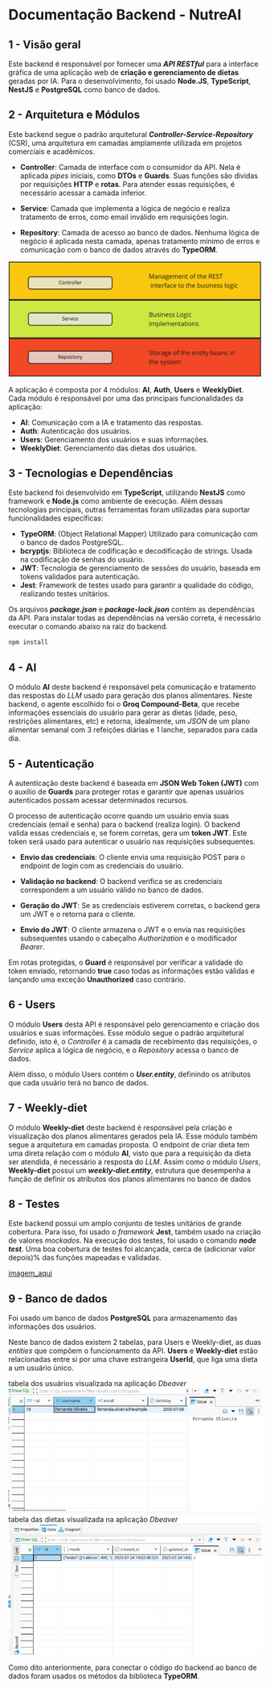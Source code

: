 # Documentação Backend - NutreAI

## 1 - Visão geral
Este backend é responsável por fornecer uma ***API RESTful*** para a interface gráfica de uma aplicação web de **criação e gerenciamento de dietas** geradas por IA. 
Para o desenvolvimento, foi usado **Node.JS**, **TypeScript**, **NestJS** e **PostgreSQL** como banco de dados.

## 2 - Arquitetura e Módulos
Este backend segue o padrão arquitetural ***Controller-Service-Repository*** (CSR), uma arquitetura em camadas amplamente utilizada em projetos comerciais e acadêmicos.

- **Controller**: Camada de interface com o consumidor da API. Nela é aplicada *pipes* iniciais, como **DTOs** e **Guards**. Suas funções são dividas por requisições **HTTP** e **rotas**. Para atender essas requisições, é necessário acessar a camada inferior.

- **Service**: Camada que implementa a lógica de negócio e realiza tratamento de erros, como email inválido em requisições login.

- **Repository**: Camada de acesso ao banco de dados. Nenhuma lógica de negócio é aplicada nesta camada, apenas tratamento mínimo de erros e comunicação com o banco de dados através do **TypeORM**.

![DiagramaCSR](csr-diag.png)

A aplicação é composta por 4 módulos: **AI**, **Auth**, **Users** e **WeeklyDiet**. Cada módulo é responsável por uma das principais funcionalidades da aplicação: 
- **AI**: Comunicação com a IA e tratamento das respostas.
- **Auth**: Autenticação dos usuários.
- **Users**: Gerenciamento dos usuários e suas informações.
- **WeeklyDiet**: Gerenciamento das dietas dos usuários.


## 3 - Tecnologias e Dependências
Este backend foi desenvolvido em **TypeScript**, utilizando **NestJS** como framework e **Node.js** como ambiente de execução. Além dessas tecnologias principais, outras ferramentas foram utilizadas para suportar funcionalidades específicas:

- **TypeORM**: (Object Relational Mapper) Utilizado para comunicação com o banco de dados PostgreSQL.
- **bcryptjs**: Biblioteca de codificação e decodificação de strings. Usada na codificação de senhas do usuário.
- **JWT**: Tecnologia de gerenciamento de sessões do usuário, baseada em tokens validados para autenticação.
- **Jest**: Framework de testes usado para garantir a qualidade do código, realizando testes unitários.

Os arquivos ***package.json*** e ***package-lock.json*** contém as dependências da API. Para instalar todas as dependências na versão correta, é necessário executar o comando abaixo na raiz do backend.
```bash
npm install
```

## 4 - AI
O módulo **AI** deste backend é responsável pela comunicação e tratamento das respostas do *LLM* usado para geração dos planos alimentares. Neste backend, o agente escolhido foi o **Groq Compound-Beta**, que recebe informações essenciais do usuário para gerar as dietas (idade, peso, restrições alimentares, etc) e retorna, idealmente, um *JSON* de um plano alimentar semanal com 3 refeições diárias e 1 lanche, separados para cada dia.

## 5 - Autenticação
A autenticação deste backend é baseada em **JSON Web Token (JWT)** com o auxílio de **Guards** para proteger rotas e garantir que apenas usuários autenticados possam acessar determinados recursos.

O processo de autenticação ocorre quando um usuário envia suas credenciais (email e senha) para o backend (realiza login). O backend valida essas credenciais e, se forem corretas, gera um **token JWT**. Este token será usado para autenticar o usuário nas requisições subsequentes.

- **Envio das credenciais**: O cliente envia uma requisição POST para o endpoint de login com as credenciais do usuário.

- **Validação no backend**: O backend verifica se as credenciais correspondem a um usuário válido no banco de dados.

- **Geração do JWT**: Se as credenciais estiverem corretas, o backend gera um JWT e o retorna para o cliente.

- **Envio do JWT**: O cliente armazena o JWT e o envia nas requisições subsequentes usando o cabeçalho *Authorization* e o modificador *Bearer*. 

Em rotas protegidas, o **Guard** é responsável por verificar a validade do token enviado, retornando **true** caso todas as informações estão válidas e lançando uma exceção **Unauthorized** caso contrário.

## 6 - Users
O módulo **Users** desta API é responsável pelo gerenciamento e criação dos usuários e suas informações. Esse módulo segue o padrão arquitetural definido, isto é, o *Controller* é a camada de recebimento das requisições, o *Service* aplica a lógica de negócio, e o *Repository* acessa o banco de dados.

Além disso, o módulo Users contém o ***User.entity***, definindo os atributos que cada usuário terá no banco de dados.

## 7 - Weekly-diet
O módulo **Weekly-diet** deste backend é responsável pela criação e visualização dos planos alimentares gerados pela IA. Esse módulo também segue a arquitetura em camadas proposta. 
O endpoint de criar dieta tem uma direta relação com o módulo **AI**, visto que para a requisição da dieta ser atendida, é necessário a resposta do *LLM*.
Assim como o módulo *Users*, **Weekly-diet** possui um ***weekly-diet.entity***, estrutura que desempenha a função de definir os atributos dos planos alimentares no banco de dados


## 8 - Testes
Este backend possui um amplo conjunto de testes unitários de grande cobertura. Para isso, foi usado o *framework* **Jest**, também usado na criação de valores *mockados*. Na execução dos testes, foi usado o comando ***node test***.
Uma boa cobertura de testes foi alcançada, cerca de (adicionar valor depois)% das funções mapeadas e validadas.

[imagem_aqui]()

## 9 - Banco de dados
Foi usado um banco de dados **PostgreSQL** para armazenamento das informações dos usuários.

Neste banco de dados existem 2 tabelas, para Users e Weekly-diet, as duas *entities* que compõem o funcionamento da API. **Users** e **Weekly-diet** estão relacionadas entre si por uma chave estrangeira **UserId**, que liga uma dieta a um usuário único.

tabela dos usuários visualizada na aplicação *Dbeaver*
![Usuários](tabela-users.png)
tabela das dietas visualizada na aplicação *Dbeaver*
![Dietas](tabela-diet.png)

Como dito anteriormente, para conectar o código do backend ao banco de dados foram usados os métodos da biblioteca **TypeORM**.





